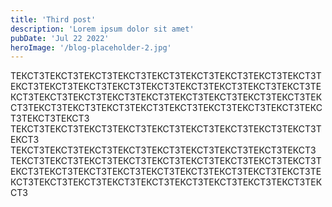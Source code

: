 ```yaml
---
title: 'Third post'
description: 'Lorem ipsum dolor sit amet'
pubDate: 'Jul 22 2022'
heroImage: '/blog-placeholder-2.jpg'
---
```


ТЕКСТ3ТЕКСТ3ТЕКСТ3ТЕКСТ3ТЕКСТ3ТЕКСТ3ТЕКСТ3ТЕКСТ3ТЕКСТ3ТЕКСТ3ТЕКСТ3ТЕКСТ3ТЕКСТ3ТЕКСТ3ТЕКСТ3ТЕКСТ3ТЕКСТ3ТЕКСТ3ТЕКСТ3ТЕКСТ3ТЕКСТ3ТЕКСТ3ТЕКСТ3ТЕКСТ3ТЕКСТ3ТЕКСТ3ТЕКСТ3ТЕКСТ3ТЕКСТ3ТЕКСТ3ТЕКСТ3ТЕКСТ3ТЕКСТ3ТЕКСТ3ТЕКСТ3ТЕКСТ3ТЕКСТ3ТЕКСТ3ТЕКСТ3
ТЕКСТ3ТЕКСТ3ТЕКСТ3ТЕКСТ3ТЕКСТ3ТЕКСТ3ТЕКСТ3ТЕКСТ3ТЕКСТ3ТЕКСТ3
ТЕКСТ3ТЕКСТ3ТЕКСТ3ТЕКСТ3ТЕКСТ3ТЕКСТ3ТЕКСТ3ТЕКСТ3ТЕКСТ3
ТЕКСТ3ТЕКСТ3ТЕКСТ3ТЕКСТ3ТЕКСТ3ТЕКСТ3ТЕКСТ3ТЕКСТ3ТЕКСТ3ТЕКСТ3ТЕКСТ3ТЕКСТ3ТЕКСТ3ТЕКСТ3ТЕКСТ3ТЕКСТ3ТЕКСТ3ТЕКСТ3ТЕКСТ3ТЕКСТ3ТЕКСТ3ТЕКСТ3ТЕКСТ3ТЕКСТ3ТЕКСТ3ТЕКСТ3ТЕКСТ3ТЕКСТ3
